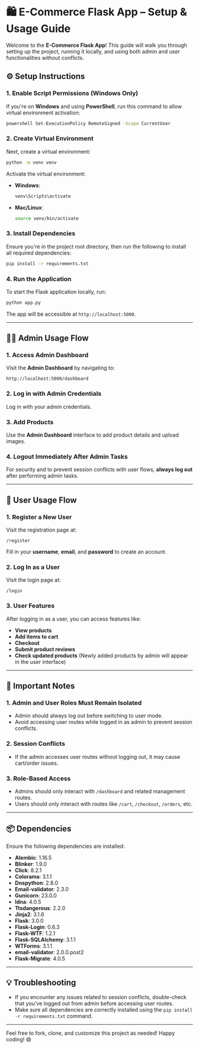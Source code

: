 # 🛍️ E-Commerce Flask App – Setup & Usage Guide

Welcome to the **E-Commerce Flask App**! This guide will walk you through setting up the project, running it locally, and using both admin and user functionalities without conflicts.

## ⚙️ Setup Instructions

### 1. Enable Script Permissions (Windows Only)

If you're on **Windows** and using **PowerShell**, run this command to allow virtual environment activation:

```bash
powershell Set-ExecutionPolicy RemoteSigned -Scope CurrentUser
```

### 2. Create Virtual Environment

Next, create a virtual environment:

```bash
python -m venv venv
```

Activate the virtual environment:

* **Windows**:

  ```bash
  venv\Scripts\activate
  ```

* **Mac/Linux**:

  ```bash
  source venv/bin/activate
  ```

### 3. Install Dependencies

Ensure you're in the project root directory, then run the following to install all required dependencies:

```bash
pip install -r requirements.txt
```

### 4. Run the Application

To start the Flask application locally, run:

```bash
python app.py
```

The app will be accessible at `http://localhost:5000`.

---

## 👨‍💼 Admin Usage Flow

### 1. Access Admin Dashboard

Visit the **Admin Dashboard** by navigating to:

```
http://localhost:5000/dashboard
```

### 2. Log in with Admin Credentials

Log in with your admin credentials.

### 3. Add Products

Use the **Admin Dashboard** interface to add product details and upload images.

### 4. Logout Immediately After Admin Tasks

For security and to prevent session conflicts with user flows, **always log out** after performing admin tasks.

---

## 👤 User Usage Flow

### 1. Register a New User

Visit the registration page at:

```
/register
```

Fill in your **username**, **email**, and **password** to create an account.

### 2. Log In as a User

Visit the login page at:

```
/login
```

### 3. User Features

After logging in as a user, you can access features like:

* **View products**
* **Add items to cart**
* **Checkout**
* **Submit product reviews**
* **Check updated products** (Newly added products by admin will appear in the user interface)

---

## 🚨 Important Notes

### 1. Admin and User Roles Must Remain Isolated

* Admin should always log out before switching to user mode.
* Avoid accessing user routes while logged in as admin to prevent session conflicts.

### 2. Session Conflicts

* If the admin accesses user routes without logging out, it may cause cart/order issues.

### 3. Role-Based Access

* Admins should only interact with `/dashboard` and related management routes.
* Users should only interact with routes like `/cart`, `/checkout`, `/orders`, etc.

---

## 📦 Dependencies

Ensure the following dependencies are installed:

* **Alembic**: 1.16.5
* **Blinker**: 1.9.0
* **Click**: 8.2.1
* **Colorama**: 3.1.1
* **Dnspython**: 2.8.0
* **Email-validator**: 2.3.0
* **Gunicorn**: 23.0.0
* **Idna**: 4.0.5
* **Ttsdangerous**: 2.2.0
* **Jinja2**: 3.1.6
* **Flask**: 3.0.0
* **Flask-Login**: 0.6.3
* **Flask-WTF**: 1.2.1
* **Flask-SQLAlchemy**: 3.1.1
* **WTForms**: 3.1.1
* **email-validator**: 2.0.0.post2
* **Flask-Migrate**: 4.0.5

---

## 💡 Troubleshooting

* If you encounter any issues related to session conflicts, double-check that you’ve logged out from admin before accessing user routes.
* Make sure all dependencies are correctly installed using the `pip install -r requirements.txt` command.

---

Feel free to fork, clone, and customize this project as needed! Happy coding! 😄

